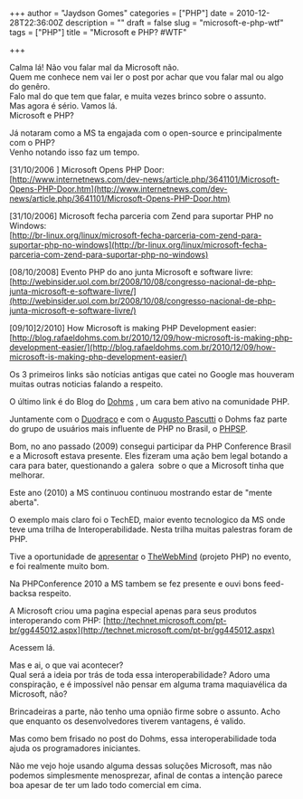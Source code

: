 +++
author = "Jaydson Gomes"
categories = ["PHP"]
date = 2010-12-28T22:36:00Z
description = ""
draft = false
slug = "microsoft-e-php-wtf"
tags = ["PHP"]
title = "Microsoft e PHP? #WTF"

+++

Calma lá! Não vou falar mal da Microsoft não.  
Quem me conhece nem vai ler o post por achar que vou falar mal ou algo do genêro.  
Falo mal do que tem que falar, e muita vezes brinco sobre o assunto.  
Mas agora é sério. Vamos lá.   
Microsoft e PHP?  

Já notaram como a MS ta engajada com o open-source e principalmente com o PHP?  
Venho notando isso faz um tempo.  

[31/10/2006 ] Microsoft Opens PHP Door:  
[http://www.internetnews.com/dev-news/article.php/3641101/Microsoft-Opens-PHP-Door.htm](http://www.internetnews.com/dev-news/article.php/3641101/Microsoft-Opens-PHP-Door.htm)

[31/10/2006] Microsoft fecha parceria com Zend para suportar PHP no Windows:  
[http://br-linux.org/linux/microsoft-fecha-parceria-com-zend-para-suportar-php-no-windows](http://br-linux.org/linux/microsoft-fecha-parceria-com-zend-para-suportar-php-no-windows)

[08/10/2008] Evento PHP do ano junta Microsoft e software livre:  
[http://webinsider.uol.com.br/2008/10/08/congresso-nacional-de-php-junta-microsoft-e-software-livre/](http://webinsider.uol.com.br/2008/10/08/congresso-nacional-de-php-junta-microsoft-e-software-livre/)

[09/10]2/2010] How Microsoft is making PHP Development easier:  
[http://blog.rafaeldohms.com.br/2010/12/09/how-microsoft-is-making-php-development-easier/](http://blog.rafaeldohms.com.br/2010/12/09/how-microsoft-is-making-php-development-easier/)

Os 3 primeiros links são notícias antigas que catei no Google mas houveram muitas outras noticias falando a respeito.  

O último link é do Blog do [Dohms](http://twitter.com/rdohms) , um cara bem ativo na comunidade PHP.  

Juntamente com o [Duodraco](http://twitter.com/duodraco) e com o [Augusto Pascutti](http://twitter.com/augustohp) o Dohms faz parte do grupo de usuários mais influente de PHP no Brasil, o [PHPSP](http://www.phpsp.org.br/).


Bom, no ano passado (2009) consegui participar da PHP Conference Brasil e a Microsoft estava presente. Eles fizeram uma ação bem legal botando a cara para bater, questionando a galera  sobre o que a Microsoft tinha que melhorar.  

Este ano (2010) a MS continuou continuou mostrando estar de "mente aberta".  

O exemplo mais claro foi o TechED, maior evento tecnologico da MS onde teve uma trilha de Interoperabilidade. Nesta trilha muitas palestras foram de PHP.  

Tive a oportunidade de [apresentar](http://jaydson.com/criando-aplicacoes-net-com-o-thewebmind) o [TheWebMind](http://thewebmind.org) (projeto PHP) no evento, e foi realmente muito bom.  

Na PHPConference 2010 a MS tambem se fez presente e ouvi bons feed-backsa respeito.  

A Microsoft criou uma pagina especial apenas para seus produtos interoperando com PHP: [http://technet.microsoft.com/pt-br/gg445012.aspx](http://technet.microsoft.com/pt-br/gg445012.aspx)  

Acessem lá.  

Mas e ai, o que vai acontecer?  
Qual será a ideia por trás de toda essa interoperabilidade?
Adoro uma conspiração, e é impossível não pensar em alguma trama maquiavélica da Microsoft, não?  

Brincadeiras a parte, não tenho uma opnião firme sobre o assunto. Acho que enquanto os desenvolvedores tiverem vantagens, é valido.  

Mas como bem frisado no post do Dohms, essa interoperabilidade toda ajuda os programadores iniciantes.  

Não me vejo hoje usando alguma dessas soluções Microsoft, mas não podemos simplesmente menosprezar, afinal de contas a intenção parece boa apesar de ter um lado todo comercial em cima.